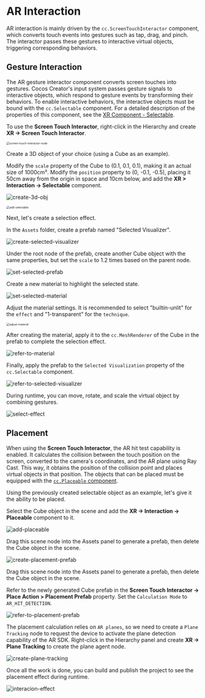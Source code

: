 # AR Interaction

AR interaction is mainly driven by the `cc.ScreenTouchInteractor` component, which converts touch events into gestures such as tap, drag, and pinch. The interactor passes these gestures to interactive virtual objects, triggering corresponding behaviors.

## Gesture Interaction

The AR gesture interactor component converts screen touches into gestures. Cocos Creator's input system passes gesture signals to interactive objects, which respond to gesture events by transforming their behaviors. To enable interactive behaviors, the interactive objects must be bound with the `cc.Selectable` component. For a detailed description of the properties of this component, see the [XR Component - Selectable](component.md#Selectable).

To use the **Screen Touch Interactor**, right-click in the Hierarchy and create **XR -> Screen Touch Interactor**.

<img src="ar-interaction/screen-touch-interactor-node.png" alt="screen-touch-interactor-node" style="zoom:50%;" />

Create a 3D object of your choice (using a Cube as an example).

Modify the `scale` property of the Cube to (0.1, 0.1, 0.1), making it an actual size of 1000cm³. Modify the `position` property to (0, -0.1, -0.5), placing it 50cm away from the origin in space and 10cm below, and add the **XR > Interaction -> Selectable** component.

![create-3d-obj](ar-interaction/create-3d-obj.png)

<img src="ar-interaction/add-selectable.png" alt="add-selectable" style="zoom:50%;" />

Next, let's create a selection effect.

In the `Assets` folder, create a prefab named "Selected Visualizer".

![create-selected-visualizer](ar-interaction/create-selected-visualizer.png)

Under the root node of the prefab, create another Cube object with the same properties, but set the `scale` to 1.2 times based on the parent node.

![set-selected-prefab](ar-interaction/set-selected-prefab.png)

Create a new material to highlight the selected state.

![set-selected-material](ar-interaction/set-selected-material.png)

Adjust the material settings. It is recommended to select "builtin-unlit" for the `effect` and "1-transparent" for the `technique`.

<img src="ar-interaction/adjust-material.png" alt="adjust-material" style="zoom:50%;" />

After creating the material, apply it to the `cc.MeshRenderer` of the Cube in the prefab to complete the selection effect.

![refer-to-material](ar-interaction/refer-to-material.png)

Finally, apply the prefab to the `Selected Visualization` property of the `cc.Selectable` component.

![refer-to-selected-visualizer](ar-interaction/refer-to-selected-visualizer.png)

During runtime, you can move, rotate, and scale the virtual object by combining gestures.

![select-effect](ar-interaction/select-effect.png)

## Placement

When using the **Screen Touch Interactor**, the AR hit test capability is enabled. It calculates the collision between the touch position on the screen, converted to the camera's coordinates, and the AR plane using Ray Cast. This way, it obtains the position of the collision point and places virtual objects in that position. The objects that can be placed must be equipped with the [`cc.Placeable` component](component.md#Placeable).

Using the previously created selectable object as an example, let's give it the ability to be placed.

Select the Cube object in the scene and add the **XR -> Interaction -> Placeable** component to it.

![add-placeable](ar-interaction/add-placeable.png)

Drag this scene node into the Assets panel to generate a prefab, then delete the Cube object in the scene.

![create-placement-prefab](ar-interaction/create-placement-prefab.png)

Drag this scene node into the Assets panel to generate a prefab, then delete the Cube object in the scene.

Refer to the newly generated Cube prefab in the **Screen Touch Interactor -> Place Action > Placement Prefab** property. Set the `Calculation Mode` to `AR_HIT_DETECTION`.

![refer-to-placement-prefab](ar-interaction/refer-to-placement-prefab.png)

The placement calculation relies on `AR planes`, so we need to create a `Plane Tracking` node to request the device to activate the plane detection capability of the AR SDK. Right-click in the Hierarchy panel and create **XR -> Plane Tracking** to create the plane agent node.

![create-plane-tracking](ar-interaction/create-plane-tracking.png)

Once all the work is done, you can build and publish the project to see the placement effect during runtime.

![interacion-effect](ar-interaction/interacion-effect.png)
